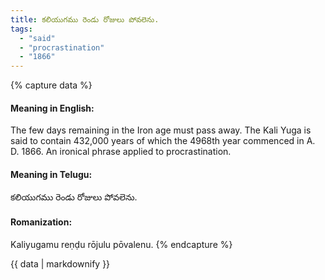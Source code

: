 ```yaml
---
title: కలియుగము రెండు రోజులు పోవలెను.
tags:
  - "said"
  - "procrastination"
  - "1866"
---
```


{% capture data %}
#### Meaning in English:
The few days remaining in the Iron age must pass away.
The Kali Yuga is said to contain 432,000 years of which the 4968th year commenced in A. D. 1866.
An ironical phrase applied to procrastination.

#### Meaning in Telugu:
కలియుగము రెండు రోజులు పోవలెను.

#### Romanization:
Kaliyugamu reṇḍu rōjulu pōvalenu.
{% endcapture %}

{{ data | markdownify }}

